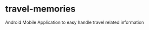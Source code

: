 travel-memories
===============

Android Mobile Application to easy handle travel related information